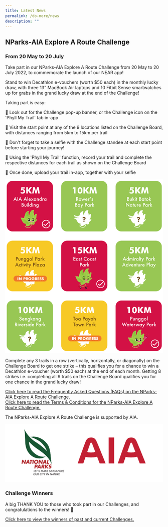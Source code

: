 ```yaml
---
title: Latest News
permalink: /do-more/news
description: ""
---
```

## **NParks-AIA Explore A Route Challenge**

### From 20 May to 20 July

Take part in our NParks-AIA Explore A Route Challenge from 20 May to 20 July 2022, to commemorate the launch of our NEAR app!

Stand to win Decathlon e-vouchers (worth $50 each) in the monthly lucky draw, with three 13" MacBook Air laptops and 10 Fitbit Sense smartwatches up for grabs in the grand lucky draw at the end of the Challenge!

Taking part is easy:

🍃 Look out for the Challenge pop-up banner, or the Challenge icon on the 'Phyll My Trail' tab in-app

🍃 Visit the start point at any of the 9 locations listed on the Challenge Board, with distances ranging from 5km to 15km per trail

🍃 Don't forget to take a selfie with the Challenge standee at each start point before starting your journey!

🍃 Using the 'Phyll My Trail' function, record your trail and complete the respective distances for each trail as shown on the Challenge Board

🍃 Once done, upload your trail in-app, together with your selfie

![Challenge Board](/images/challenge%20board.png)

Complete any 3 trails in a row (vertically, horizontally, or diagonally) on the Challenge Board to get one strike – this qualifies you for a chance to win a Decathlon e-voucher (worth $50 each) at the end of each month. Getting 8 strikes i.e. completing all 9 trails on the Challenge Board qualifies you for one chance in the grand lucky draw!

[Click here to read the Frequently Asked Questions (FAQs) on the NParks-AIA Explore A Route Challenge.](https://www.nparks.gov.sg/-/media/peb/coast-to-coast/challenges/nparks-aia-explore-a-route-challenge/faqs---nparks---aia-explore-a-route-challenge.ashx?la=en&hash=E1FBB8C0CA6C18A7B0B730019EDD12CB3FC94B83)  
[Click here to read the Terms & Conditions for the NParks-AIA Explore A Route Challenge.](https://www.nparks.gov.sg/-/media/peb/coast-to-coast/challenges/nparks-aia-explore-a-route-challenge/tc---nparks---aia-explore-a-route-challenge.ashx?la=en&hash=D41F02373F4EB94D8727D732E1899F809D9AF5DC)

The NParks-AIA Explore A Route Challenge is supported by AIA.

![NParks - AIA Logo](/images/NParks-AIA%20logo.png)




  

### Challenge Winners

A big THANK YOU to those who took part in our Challenges, and congratulations to the winners! 🥳

[Click here to view the winners of past and current Challenges.](https://www.nparks.gov.sg/-/media/peb/coast-to-coast/challenges/c2c-challenge-announcements-(2020).ashx?la=en&hash=CF0AA7B337338FE2A0D52BEA79BC8F6A5A1490DB)